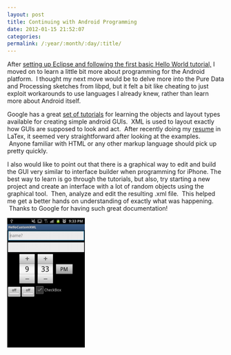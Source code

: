 ```yaml
---
layout: post
title: Continuing with Android Programming
date: 2012-01-15 21:52:07
categories: 
permalink: /:year/:month/:day/:title/
---
```

<p>After <a href="http://jordancolburn.com/2011/12/24/getting-started-with-android-programming/" target="_blank">setting up Eclipse and following the first basic Hello World tutorial,</a>&nbsp;I moved on to learn a little bit more about programming for the Android platform. &nbsp;I thought my next move would be to delve more into the Pure Data and Processing sketches from libpd, but it felt a bit like cheating to just exploit workarounds to use languages I already knew, rather than learn more about Android itself.</p>
<p>Google has a great <a href="http://developer.android.com/resources/tutorials/views/index.html" target="_blank">set of tutorials</a>&nbsp;for learning the objects and layout types available for creating simple android GUIs. &nbsp;XML is used to layout exactly how GUIs are supposed to look and act. &nbsp;After recently doing my <a href="http://jordancolburn.com/about/resume/" target="_blank">resume</a> in LaTex, it seemed very straightforward after looking at the examples. &nbsp;Anyone familiar with HTML or any other markup language should pick up pretty quickly. &nbsp;</p>
<p>I also would like to point out that there is a graphical way to edit and build the GUI very similar to interface builder when programming for iPhone. The best way to learn is go through the tutorials, but also, try starting a new project and create an interface with a lot of random objects using the graphical tool. &nbsp;Then, analyze and edit the resulting .xml file. &nbsp;This helped me get a better hands on understanding of exactly what was happening. &nbsp;Thanks to Google for having such great documentation!</p>
<p><a href="/uploads/2012/01/SC20120115-2133593.png"><img class="alignnone size-medium wp-image-661" title="SC20120115-213359" src="/uploads/2012/01/SC20120115-2133593-180x300.png" alt="" width="180" height="300" /></a></p>